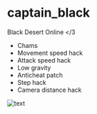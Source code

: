 # captain_black

Black Desert Online </3

+ Chams
+ Movement speed hack
+ Attack speed hack
+ Low gravity
+ Anticheat patch
+ Step hack
+ Camera distance hack

![text](https://i.imgur.com/bJe3CEQ.png)
